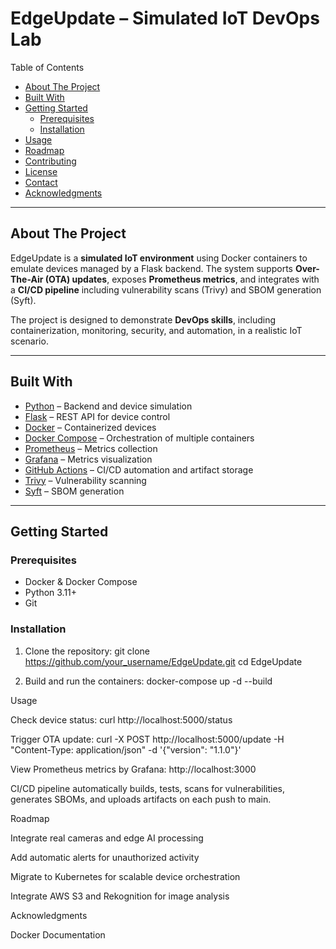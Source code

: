 # EdgeUpdate – Simulated IoT DevOps Lab

Table of Contents
- [About The Project](#about-the-project)
- [Built With](#built-with)
- [Getting Started](#getting-started)
  - [Prerequisites](#prerequisites)
  - [Installation](#installation)
- [Usage](#usage)
- [Roadmap](#roadmap)
- [Contributing](#contributing)
- [License](#license)
- [Contact](#contact)
- [Acknowledgments](#acknowledgments)

---

## About The Project

EdgeUpdate is a **simulated IoT environment** using Docker containers to emulate devices managed by a Flask backend. The system supports **Over-The-Air (OTA) updates**, exposes **Prometheus metrics**, and integrates with a **CI/CD pipeline** including vulnerability scans (Trivy) and SBOM generation (Syft).  

The project is designed to demonstrate **DevOps skills**, including containerization, monitoring, security, and automation, in a realistic IoT scenario.

---

## Built With

- [Python](https://www.python.org/) – Backend and device simulation
- [Flask](https://flask.palletsprojects.com/) – REST API for device control
- [Docker](https://www.docker.com/) – Containerized devices
- [Docker Compose](https://docs.docker.com/compose/) – Orchestration of multiple containers
- [Prometheus](https://prometheus.io/) – Metrics collection
- [Grafana](https://grafana.com/) – Metrics visualization
- [GitHub Actions](https://github.com/features/actions) – CI/CD automation and artifact storage
- [Trivy](https://aquasecurity.github.io/trivy/) – Vulnerability scanning
- [Syft](https://github.com/anchore/syft) – SBOM generation

---

## Getting Started

### Prerequisites

- Docker & Docker Compose
- Python 3.11+
- Git

### Installation

1. Clone the repository:
git clone https://github.com/your_username/EdgeUpdate.git
cd EdgeUpdate

2. Build and run the containers:
docker-compose up -d --build

Usage

Check device status:
curl http://localhost:5000/status


Trigger OTA update:
curl -X POST http://localhost:5000/update -H "Content-Type: application/json" -d '{"version": "1.1.0"}'

View Prometheus metrics by Grafana:
http://localhost:3000

CI/CD pipeline automatically builds, tests, scans for vulnerabilities, generates SBOMs, and uploads artifacts on each push to main.


Roadmap

Integrate real cameras and edge AI processing

Add automatic alerts for unauthorized activity

Migrate to Kubernetes for scalable device orchestration

Integrate AWS S3 and Rekognition for image analysis


Acknowledgments

Docker Documentation
